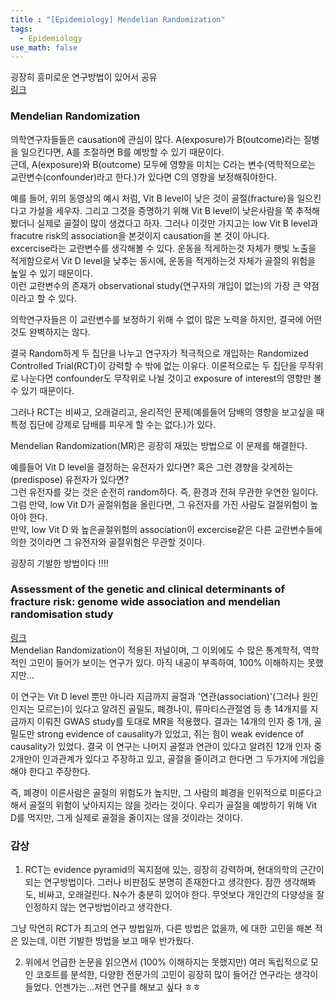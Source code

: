 ```yaml
---
title : "[Epidemiology] Mendelian Randomization"
tags:
  - Epidemiology
use_math: false
---
```


굉장히 흥미로운 연구방법이 있어서 공유  
[링크](https://www.youtube.com/watch?v=LXsrJg9shsI&feature=youtu.be)   
  
### Mendelian Randomization
의학연구자들들은 causation에 관심이 많다. A(exposure)가 B(outcome)라는 질병을 일으킨다면, A를 조절하면 B를 예방할 수 있기 때문이다.  
근데, A(exposure)와 B(outcome) 모두에 영향을 미치는 C라는 변수(역학적으로는 교란변수(confounder)라고 한다.)가 있다면 C의 영향을 보정해줘야한다.

예를 들어, 위의 동영상의 예시 처럼, Vit B level이 낮은 것이 골절(fracture)을 일으킨다고 가설을 세우자. 그리고 그것을 증명하기 위해 Vit B level이 낮은사람을 쭉 추적해봤더니 실제로 골절이 많이 생겼다고 하자. 그러나 이것만 가지고는 low Vit B level과 fracutre risk의 association을 본것이지 causation을 본 것이 아니다.  
excercise라는 교란변수를 생각해볼 수 있다. 운동을 적게하는것 자체가 햇빛 노출을 적게함으로서 Vit D level을 낮추는 동시에, 운동을 적게하는것 자체가 골절의 위험을 높일 수 있기 때문이다.  
이런 교란변수의 존재가 observational study(연구자의 개입이 없는)의 가장 큰 약점이라고 할 수 있다.  
  
의학연구자들은 이 교란변수를 보정하기 위해 수 없이 많은 노력을 하지만, 결국에 어떤 것도 완벽하지는 않다.  
  
결국 Random하게 두 집단을 나누고 연구자가 적극적으로 개입하는 Randomized Controlled Trial(RCT)이 강력할 수 밖에 없는 이유다. 이론적으로는 두 집단을 무작위로 나눈다면 confounder도 무작위로 나뉠 것이고 exposure of interest의 영향만 볼 수 있기 때문이다.  
  
그러나 RCT는 비싸고, 오래걸리고, 윤리적인 문제(예를들어 담배의 영향을 보고싶을 때 특정 집단에 강제로 담배를 피우게 할 수는 없다.)가 있다.  
  
Mendelian Randomization(MR)은 굉장히 재밌는 방법으로 이 문제를 해결한다.  
  
예를들어 Vit D level을 결정하는 유전자가 있다면? 혹은 그런 경향을 갖게하는(predispose) 유전자가 있다면?    
그런 유전자를 갖는 것은 순전히 random하다. 즉, 환경과 전혀 무관한 우연한 일이다.  
그럼 만약, low Vit D가 골절위험을 올린다면, 그 유전자를 가진 사람도 걸절위험이 높아야 한다.  
만약, low Vit D 와 높은골절위험의 association이 excercise같은 다른 교란변수들에 의한 것이라면 그 유전자와 골절위험은 무관할 것이다.  
  
굉장히 기발한 방법이다 !!!!
  
### Assessment of the genetic and clinical determinants of fracture risk: genome wide association and mendelian randomisation study
[링크](https://www.bmj.com/content/362/bmj.k3225)  
Mendelian Randomization이 적용된 저널이며, 그 이외에도 수 많은 통계학적, 역학적인 고민이 들어가 보이는 연구가 있다. 아직 내공이 부족하여, 100% 이해하지는 못했지만...  

이 연구는 Vit D level 뿐만 아니라 지금까지 골절과 '연관(association)'(그러나 원인인지는 모르는)이 있다고 알려진 골밀도, 폐경나이, 류마티스관절염 등 총 14개지를 지금까지 이뤄진 GWAS study를 토대로 MR을 적용했다. 결과는 14개의 인자 중 1개, 골밀도만 strong evidence of causality가 있었고, 쥐는 힘이 weak evidence of causality가 있었다. 결국 이 연구는 나머지 골절과 연관이 있다고 알려진 12개 인자 중 2개만이 인과관계가 있다고 주장하고 있고, 골절을 줄이려고 한다면 그 두가지에 개입을 해야 한다고 주장한다.  
  
즉, 폐경이 이른사람은 골절의 위험도가 높지만, 그 사람의 폐경을 인위적으로 미룬다고 해서 골절의 위험이 낮아지지는 않을 것라는 것이다. 우리가 골절을 예방하기 위해 Vit D를 먹지만, 그게 실제로 골절을 줄이지는 않을 것이라는 것이다.



### 감상
1. RCT는 evidence pyramid의 꼭지점에 있는, 굉장히 강력하며, 현대의학의 근간이 되는 연구방법이다. 그러나 비판점도 분명히 존재한다고 생각한다. 잠깐 생각해봐도, 비싸고, 오래걸린다. N수가 충분히 있어야 한다. 무엇보다 개인간의 다양성을 잘 인정하지 않는 연구방법이라고 생각한다.
  
그냥 막연히 RCT가 최고의 연구 방법일까, 다른 방법은 없을까, 에 대한 고민을 해본 적은 있는데, 이런 기발한 방법을 보고 매우 반가웠다.  
  
2. 위에서 언급한 논문을 읽으면서 (100% 이해하지는 못했지만) 여러 독립적으로 모인 코호트를 분석한, 다양한 전문가의 고민이 굉장히 많이 들어간 연구라는 생각이 들었다. 언젠가는...저런 연구를 해보고 싶다 ㅎㅎ
